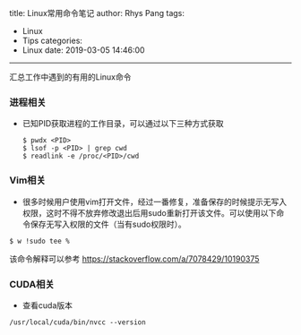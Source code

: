 title: Linux常用命令笔记
author: Rhys Pang
tags:
  - Linux
  - Tips
categories:
  - Linux
date: 2019-03-05 14:46:00
---


汇总工作中遇到的有用的Linux命令  

### 进程相关
- 已知PID获取进程的工作目录，可以通过以下三种方式获取
   ```shell
   $ pwdx <PID>
   $ lsof -p <PID> | grep cwd
   $ readlink -e /proc/<PID>/cwd
   ```
   
   
### Vim相关

- 很多时候用户使用vim打开文件，经过一番修复，准备保存的时候提示无写入权限，这时不得不放弃修改退出后用sudo重新打开该文件。可以使用以下命令保存无写入权限的文件（当有sudo权限时）。
```shell
$ w !sudo tee %
```
该命令解释可以参考 https://stackoverflow.com/a/7078429/10190375

### CUDA相关
- 查看cuda版本
```
/usr/local/cuda/bin/nvcc --version
```